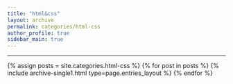 ```yaml
---
title: "html&css"
layout: archive
permalink: categories/html-css
author_profile: true
sidebar_main: true
---
```




***

{% assign posts = site.categories.html-css %}
{% for post in posts %} {% include archive-single1.html type=page.entries_layout %} {% endfor %}